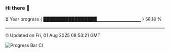 ### Hi there 👋

⏳ Year progress { █████████████████▁▁▁▁▁▁▁▁▁▁▁▁▁ } 58.18 %

---

⏰ Updated on Fri, 01 Aug 2025 08:53:21 GMT

![Progress Bar CI](https://github.com/IshwaranRudhara/GIT-ACTION/workflows/Progress%20Bar%20CI/badge.svg)
